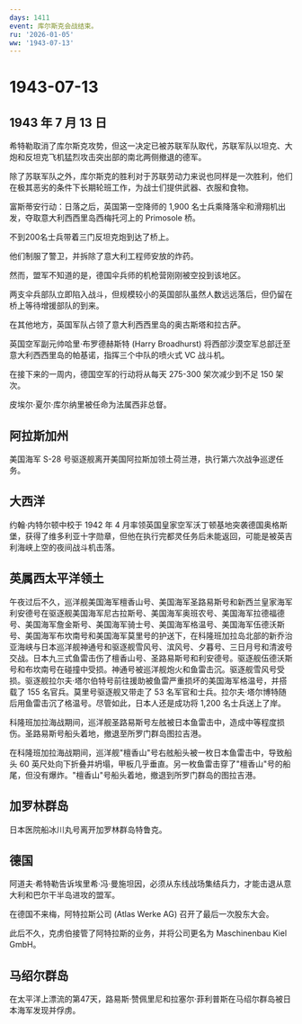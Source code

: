 ```yaml
---
days: 1411
event: 库尔斯克会战结束。
ru: '2026-01-05'
ww: '1943-07-13'
---
```


# 1943-07-13

## 1943 年 7 月 13 日

希特勒取消了库尔斯克攻势，但这一决定已被苏联军队取代，苏联军队以坦克、大炮和反坦克飞机猛烈攻击突出部的南北两侧撤退的德军。

除了苏联军队之外，库尔斯克的胜利对于苏联劳动力来说也同样是一次胜利，他们在极其恶劣的条件下长期轮班工作，为战士们提供武器、衣服和食物。

富斯蒂安行动：日落之后，英国第一空降师的 1,900
名士兵乘降落伞和滑翔机出发，夺取意大利西西里岛西梅托河上的 Primosole
桥。

不到200名士兵带着三门反坦克炮到达了桥上。

他们制服了警卫，并拆除了意大利工程师安放的炸药。

然而，盟军不知道的是，德国伞兵师的机枪营刚刚被空投到该地区。

两支伞兵部队立即陷入战斗，但规模较小的英国部队虽然人数远远落后，但仍留在桥上等待增援部队的到来。

在其他地方，英国军队占领了意大利西西里岛的奥古斯塔和拉古萨。

英国空军副元帅哈里·布罗德赫斯特 (Harry Broadhurst)
将西部沙漠空军总部迁至意大利西西里岛的帕基诺，指挥三个中队的喷火式 VC
战斗机。

在接下来的一周内，德国空军的行动将从每天 275-300 架次减少到不足 150
架次。

皮埃尔·夏尔·库尔纳里被任命为法属西非总督。

## 阿拉斯加州

美国海军 S-28
号驱逐舰离开美国阿拉斯加领土荷兰港，执行第六次战争巡逻任务。

## 大西洋

约翰·内特尔顿中校于 1942 年 4
月率领英国皇家空军沃丁顿基地突袭德国奥格斯堡，获得了维多利亚十字勋章，但他在执行完都灵任务后未能返回，可能是被英吉利海峡上空的夜间战斗机击落。

## 英属西太平洋领土

午夜过后不久，巡洋舰美国海军檀香山号、美国海军圣路易斯号和新西兰皇家海军利安德号在驱逐舰美国海军尼古拉斯号、美国海军奥班农号、美国海军拉德福德号、美国海军詹金斯号、美国海军骑士号、美国海军格温号、美国海军伍德沃斯号、美国海军布坎南号和美国海军莫里号的护送下，在科隆班加拉岛北部的新乔治亚海峡与日本巡洋舰神通号和驱逐舰雪风号、滨风号、夕暮号、三日月号和清波号交战。日本九三式鱼雷击伤了檀香山号、圣路易斯号和利安德号。驱逐舰伍德沃斯号和布坎南号在碰撞中受损。神通号被巡洋舰炮火和鱼雷击沉。驱逐舰雪风号受损。驱逐舰拉尔夫·塔尔伯特号前往援助被鱼雷严重损坏的美国海军格温号，并搭载了
155 名官兵。莫里号驱逐舰又带走了 53
名军官和士兵。拉尔夫·塔尔博特随后用鱼雷击沉了格温号。尽管如此，日本人还是成功将
1,200 名士兵送上了岸。

科隆班加拉海战期间，巡洋舰圣路易斯号左舷被日本鱼雷击中，造成中等程度损伤。圣路易斯号船头着地，撤退至所罗门群岛图拉吉港。

在科隆班加拉海战期间，巡洋舰"檀香山"号右舷船头被一枚日本鱼雷击中，导致船头
60
英尺处向下折叠并坍塌，甲板几乎垂直。另一枚鱼雷击穿了"檀香山"号的船尾，但没有爆炸。"檀香山"号船头着地，撤退到所罗门群岛的图拉吉港。

## 加罗林群岛

日本医院船冰川丸号离开加罗林群岛特鲁克。

## 德国

阿道夫·希特勒告诉埃里希·冯·曼施坦因，必须从东线战场集结兵力，才能击退从意大利和巴尔干半岛进攻的盟军。

在德国不来梅，阿特拉斯公司 (Atlas Werke AG) 召开了最后一次股东大会。

此后不久，克虏伯接管了阿特拉斯的业务，并将公司更名为 Maschinenbau Kiel
GmbH。

## 马绍尔群岛

在太平洋上漂流的第47天，路易斯·赞佩里尼和拉塞尔·菲利普斯在马绍尔群岛被日本海军发现并俘虏。